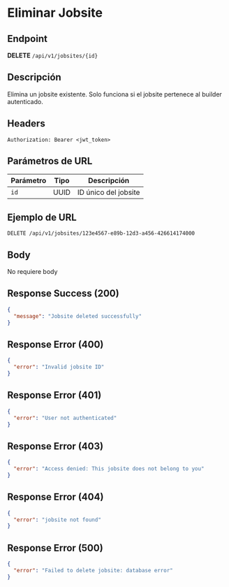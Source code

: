 # Eliminar Jobsite

## Endpoint
**DELETE** `/api/v1/jobsites/{id}`

## Descripción
Elimina un jobsite existente. Solo funciona si el jobsite pertenece al builder autenticado.

## Headers
```
Authorization: Bearer <jwt_token>
```

## Parámetros de URL
| Parámetro | Tipo | Descripción |
|-----------|------|-------------|
| `id` | UUID | ID único del jobsite |

## Ejemplo de URL
```
DELETE /api/v1/jobsites/123e4567-e89b-12d3-a456-426614174000
```

## Body
No requiere body

## Response Success (200)
```json
{
  "message": "Jobsite deleted successfully"
}
```

## Response Error (400)
```json
{
  "error": "Invalid jobsite ID"
}
```

## Response Error (401)
```json
{
  "error": "User not authenticated"
}
```

## Response Error (403)
```json
{
  "error": "Access denied: This jobsite does not belong to you"
}
```

## Response Error (404)
```json
{
  "error": "jobsite not found"
}
```

## Response Error (500)
```json
{
  "error": "Failed to delete jobsite: database error"
}
```
